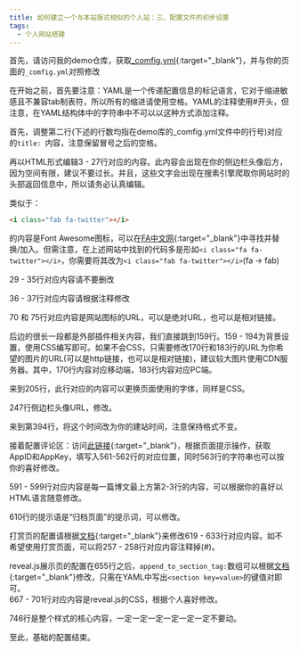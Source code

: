 ```yaml
---
title: 如何建立一个与本站版式相似的个人站：三、配置文件的初步设置
tags: 
  - 个人网站搭建
---
```


首先，请访问我的demo仓库，获取[_comfig.yml](https://github.com/AmachiInori/amachi.com.cn.DEMO/blob/master/_config.yml){:target="_blank"}，并与你的页面的`_comfig.yml`对照修改  

在开始之前，首先要注意：YAML是一个传递配置信息的标记语言，它对于缩进敏感且不兼容tab制表符，所以所有的缩进请使用空格。YAML的注释使用#开头，但注意，在YAML结构体中的字符串中不可以以这种方式添加注释。

首先，调整第二行(下述的行数均指在demo库的_comfig.yml文件中的行号)对应的`title: `内容，注意保留冒号之后的空格。

再以HTML形式编辑3 - 27行对应的内容。此内容会出现在你的侧边栏头像后方，因为空间有限，建议不要过长。并且，这些文字会出现在搜素引擎爬取你网站时的头部返回信息中，所以请务必认真编辑。  

类似于：

```html
<i class="fab fa-twitter"></i>
```

的内容是Font Awesome图标，可以在[FA中文网](http://www.fontawesome.com.cn/faicons/){:target="_blank"}中寻找并替换/加入。但需注意，在上述网站中找到的代码多是形如`<i class="fa fa-twitter"></i>`，你需要将其改为`<i class="fab fa-twitter"></i>`(fa -> fab)
  
29 - 35行对应内容请不要删改

36 - 37行对应内容请根据注释修改  

70 和 75行对应内容是网站图标的URL，可以是绝对URL，也可以是相对链接。

后边的很长一段都是外部插件相关内容，我们直接跳到159行。159 - 194为背景设置，使用CSS编写即可。如果不会CSS，只需要修改170行和183行的URL为你希望的图片的URL(可以是http链接，也可以是相对链接)，建议较大图片使用CDN服务器。其中，170行内容对应移动端，183行内容对应PC端。

来到205行，此行对应的内容可以更换页面使用的字体，同样是CSS。

247行侧边栏头像URL，修改。

来到第394行，将这个时间改为你的建站时间，注意保持格式不变。

接着配置评论区：访问[此链接](https://valine.js.org/quickstart.html){:target="_blank"}，根据页面提示操作，获取AppID和AppKey，填写入561-562行的对应位置，同时563行的字符串也可以按你的喜好修改。

591 - 599行对应内容是每一篇博文最上方第2-3行的内容，可以根据你的喜好以HTML语言随意修改。

610行的提示语是“归档页面”的提示词，可以修改。

打赏页的配置请根据[文档](https://merger.justhx.com/cn/docs/configure){:target="_blank"}来修改619 - 633行对应内容。如不希望使用打赏页面，可以将257 - 258行对应内容注释掉(#)。

reveal.js展示页的配置在655行之后，`append_to_section_tag:`数组可以根据[文档](https://revealjs.com/){:target="_blank"}修改，只需在YAML中写出`<section key=value>`的键值对即可。  
667 - 701行对应内容是reveal.js的CSS，根据个人喜好修改。

746行是整个样式的核心内容，一定一定一定一定一定一定不要动。

至此，基础的配置结束。
